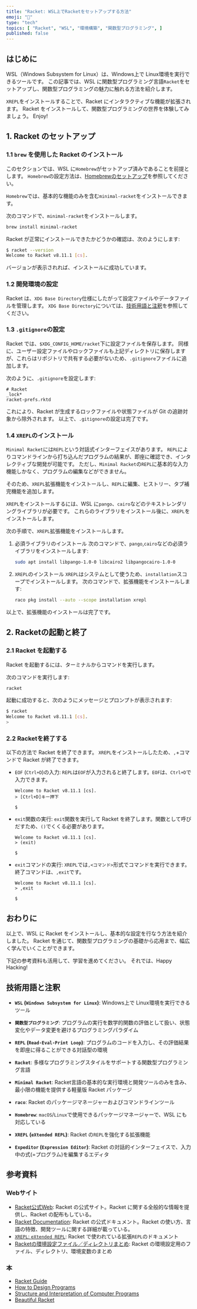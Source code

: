 ```yaml
---
title: "Racket: WSL上でRacketをセットアップする方法"
emoji: "🎾"
type: "tech"
topics: [ "Racket", "WSL", "環境構築", "関数型プログラミング", ]
published: false
---
```


## はじめに

WSL（Windows Subsystem for Linux）は、Windows上で Linux環境を実行できるツールです。
この記事では、WSL に関数型プログラミング言語`Racket`をセットアップし、関数型プログラミングの魅力に触れる方法を紹介します。

`XREPL`をインストールすることで、Racket にインタラクティブな機能が拡張されます。
Racket をインストールして、関数型プログラミングの世界を体験してみましょう。
Enjoy!

## 1. Racket のセットアップ

### 1.1 `brew` を使用した Racket のインストール

このセクションでは、WSL に`Homebrew`がセットアップ済みであることを前提とします。
`Homebrew`の設定方法は、[Homebrewのセットアップ](https://zenn.dev/atsushifx/articles/wsl2-brew-install)を参照してください。

`Homebrew`では、基本的な機能のみを含む`minimal-racket`をインストールできます。

次のコマンドで、`minimal-racket`をインストールします。

```bash
brew install minimal-racket

```

Racket が正常にインストールできたかどうかの確認は、次のようにします:

```bash
$ racket --version
Welcome to Racket v8.11.1 [cs].

```

バージョンが表示されれば、インストールに成功しています。

### 1.2 開発環境の設定

Racket は、`XDG Base Directory`仕様にしたがって設定ファイルやデータファイルを管理します。
`XDG Base Directory`については、[技術用語と注釈](#技術用語と注釈)を参照してください。

### 1.3 `.gitignore`の設定

Racket では、`$XDG_CONFIG_HOME/racket`下に設定ファイルを保存します。
同様に、ユーザー設定ファイルやロックファイルも上記ディレクトリに保存しますが、これらはリポジトリで共有する必要がないため、`.gitignore`ファイルに追加します。

次のように、`.gitignore`を設定します:

```:$XDG_CONFIG_HOME/.gitignore
# Racket
_lock*
racket-prefs.rktd

```

これにより、Racket が生成するロックファイルや状態ファイルが Git の追跡対象から除外されます。
以上で、`.gitignore`の設定は完了です。

### 1.4 `XREPL`のインストール

`Minimal Racket`には`REPL`という対話式インターフェイスがあります。
`REPL`によりコマンドラインから打ち込んだプログラムの結果が、即座に確認でき、インタレクティブな開発が可能です。
ただし、`Minimal Racket`の`REPL`に基本的な入力機能しかなく、プログラムの編集などができません。

そのため、`XREPL`拡張機能をインストールし、`REPL`に編集、ヒストリー、タブ補完機能を追加します。

`XREPL`をインストールするには、WSL に`pango`、`cairo`などのテキストレンダリングライブラリが必要です。
これらのライブラリをインストール後に、`XREPL`をインストールします。

次の手順で、`XREPL`拡張機能をインストールします。

1. 必須ライブラリのインストール
   次のコマンドで、`pango`,`cairo`などの必須ライブラリをインストールします:

   ```bash
   sudo apt install libpango-1.0-0 libcairo2 libpangocairo-1.0-0
   ```

2. `XREPL`のインストール
  `XREPL`はシステムとして使うため、`installation`スコープでインストールします。
   次のコマンドで、拡張機能をインストールします:

   ```bash
   raco pkg install --auto --scope installation xrepl
   ```

以上で、拡張機能のインストールは完了です。

## 2. Racketの起動と終了

### 2.1 Racket を起動する

Racket を起動するには、ターミナルからコマンドを実行します。

次のコマンドを実行します:

```bash
racket

```

起動に成功すると、次のようにメッセージとプロンプトが表示されます:

```bash
$ racket
Welcome to Racket v8.11.1 [cs].
>

```

### 2.2 Racketを終了する

以下の方法で Racket を終了できます。
`XREPL`をインストールしたため、`,`+コマンドで Racket が終了できます。

- `EOF` (`Ctrl+D`)の入力:
  `REPL`は`EOF`が入力されると終了します。`EOF`は、`Ctrl+D`で入力できます。

  ```racket
  Welcome to Racket v8.11.1 [cs].
  > [Ctrl+D]キー押下

  $
  ```

- `exit`関数の実行:
  `exit`関数を実行して Racket を終了します。関数として呼びだすため、`()`でくくる必要があります。

  ```racket
  Welcome to Racket v8.11.1 [cs].
  > (exit)

  $
  ```

- `exit`コマンドの実行:
  `XREPL`では`,<コマンド>`形式でコマンドを実行できます。終了コマンドは、`,exit`です。

  ```racket
  Welcome to Racket v8.11.1 [cs].
  > ,exit

  $
  ```

## おわりに

以上で、WSL に Racket をインストールし、基本的な設定を行なう方法を紹介しました。
Racket を通じて、関数型プログラミングの基礎から応用まで、幅広く学んでいくことができます。

下記の参考資料も活用して、学習を進めてください。
それでは、Happy Hacking!

## 技術用語と注釈

- **`WSL` (`Windows Subsystem for Linux`)**:
  Windows上で Linux環境を実行できるツール

- **`関数型プログラミング`**:
  プログラムの実行を数学的関数の評価として扱い、状態変化やデータ変更を避けるプログラミングパラダイム

- **`REPL` (`Read-Eval-Print Loop`)**:
  プログラムのコードを入力し、その評価結果を即座に得ることができる対話型の環境

- **`Racket`**:
  多様なプログラミングスタイルをサポートする関数型プログラミング言語

- **`Minimal Racket`**:
  Racket言語の基本的な実行環境と開発ツールのみを含み、最小限の機能を提供する軽量版 Racket パッケージ

- **`raco`**:
  Racket のパッケージマネージャーおよびコマンドラインツール

- **`Homebrew`**:
  `macOS`/`Linux`で使用できるパッケージマネージャーで、WSL にも対応している

- **`XREPL` (`eXtended REPL`)**:
   Racket の`REPL`を強化する拡張機能

- **`Expeditor` (`Expression Editor`)**:
  Racket の対話的インターフェイスで、入力中の式(=プログラム)を編集するエディタ

## 参考資料

### Webサイト

- [Racket公式Web](https://racket-lang.org/):
  Racket の公式サイト。Racket に関する全般的な情報を提供し、Racket の配布もしている。
- [Racket Documentation](https://docs.racket-lang.org/):
  Racket の公式ドキュメント。Racket の使い方、言語の特徴、開発ツールに関する詳細が載っている。
- [`XREPL`: `eXtended REPL`](https://docs.racket-lang.org/xrepl/):
  Racket で使われている拡張`REPL`のドキュメント
- [Racketの環境設定ファイル／ディレクトリまとめ](https://zenn.dev/atsushifx/articles/edu-racket-setup-environment):
  Racket の環境設定用のファイル、ディレクトリ、環境変数のまとめ

### 本

- [Racket Guide](https://docs.racket-lang.org/guide/index.html)
- [How to Design Programs](https://htdp.org/)
- [Structure and Interpretation of Computer Programs](https://mitp-content-server.mit.edu/books/content/sectbyfn/books_pres_0/6515/sicp.zip/index.html)
- [Beautiful Racket](https://beautifulracket.com/)
